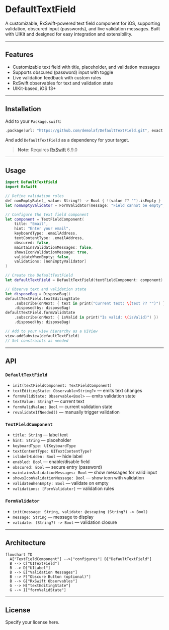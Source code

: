 # DefaultTextField

A customizable, RxSwift-powered text field component for iOS, supporting validation, obscured input (passwords), and live validation messages. Built with UIKit and designed for easy integration and extensibility.

---

## Features
- Customizable text field with title, placeholder, and validation messages
- Supports obscured (password) input with toggle
- Live validation feedback with custom rules
- RxSwift observables for text and validation state
- UIKit-based, iOS 13+

---

## Installation

Add to your `Package.swift`:

```swift
.package(url: "https://github.com/demolaf/DefaultTextField.git", exact: "1.0.0")
```

And add `DefaultTextField` as a dependency for your target.

> **Note:** Requires [RxSwift](https://github.com/ReactiveX/RxSwift) 6.9.0

---

## Usage

```swift
import DefaultTextField
import RxSwift

// Define validation rules
def nonEmptyRule(_ value: String?) -> Bool { !(value ?? "").isEmpty }
let nonEmptyValidator = FormValidator(message: "Field cannot be empty", validate: nonEmptyRule)

// Configure the text field component
let component = TextFieldComponent(
    title: "Email",
    hint: "Enter your email",
    keyboardType: .emailAddress,
    textContentType: .emailAddress,
    obscured: false,
    maintainsValidationMessages: false,
    showsIconValidationMessage: true,
    validateWhenEmpty: false,
    validations: [nonEmptyValidator]
)

// Create the DefaultTextField
let defaultTextField = DefaultTextField(textFieldComponent: component)

// Observe text and validation state
let disposeBag = DisposeBag()
defaultTextField.textEditingState
    .subscribe(onNext: { text in print("Current text: \(text ?? "")") })
    .disposed(by: disposeBag)
defaultTextField.formValidState
    .subscribe(onNext: { isValid in print("Is valid: \(isValid)") })
    .disposed(by: disposeBag)

// Add to your view hierarchy as a UIView
view.addSubview(defaultTextField)
// Set constraints as needed
```

---

## API

### `DefaultTextField`
- `init(textFieldComponent: TextFieldComponent)`
- `textEditingState: Observable<String?>` — emits text changes
- `formValidState: Observable<Bool>` — emits validation state
- `textValue: String?` — current text
- `formValidValue: Bool` — current validation state
- `revalidateIfNeeded()` — manually trigger validation

### `TextFieldComponent`
- `title: String` — label text
- `hint: String` — placeholder
- `keyboardType: UIKeyboardType`
- `textContentType: UITextContentType?`
- `islabelHidden: Bool` — hide label
- `enabled: Bool` — enable/disable field
- `obscured: Bool` — secure entry (password)
- `maintainsValidationMessages: Bool` — show messages for valid input
- `showsIconValidationMessage: Bool` — show icon with validation
- `validateWhenEmpty: Bool` — validate on empty
- `validations: [FormValidator]` — validation rules

### `FormValidator`
- `init(message: String, validate: @escaping (String?) -> Bool)`
- `message: String` — message to display
- `validate: (String?) -> Bool` — validation closure

---

## Architecture

```mermaid
flowchart TD
  A["TextFieldComponent"] -->|"configures"| B["DefaultTextField"]
  B --> C["UITextField"]
  B --> D["UILabel"]
  B --> E["Validation Messages"]
  B --> F["Obscure Button (optional)"]
  B --> G["RxSwift Observables"]
  G --> H["textEditingState"]
  G --> I["formValidState"]
```

---

## License

Specify your license here. 
